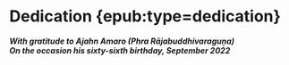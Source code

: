 # Dedication {epub:type=dedication}

**_With gratitude to Ajahn Amaro (Phra Rājabuddhivaraguṇa)_**  
**_On the occasion his sixty-sixth birthday, September 2022_**
